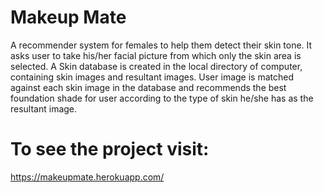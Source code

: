 # Makeup Mate

A recommender system for females to help them detect their skin tone. 
It asks user to take his/her facial picture from which only the skin area is selected. 
A Skin database is created in the local directory of computer, containing skin images and resultant images. 
User image is matched against each skin image in the database and recommends the best foundation shade for user according to the type of skin he/she has as the resultant image.

# To see the project visit:

https://makeupmate.herokuapp.com/

